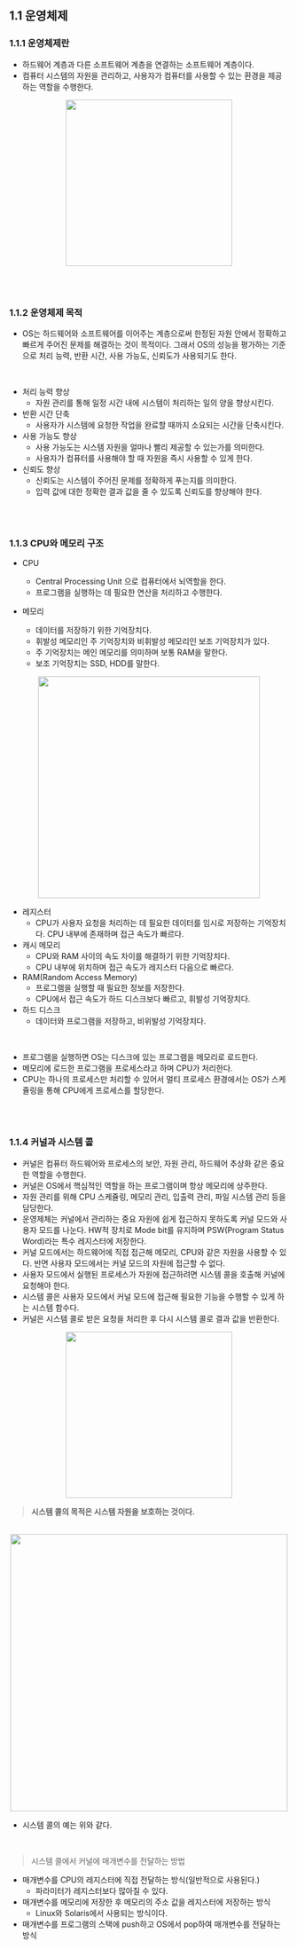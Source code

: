 ## 1.1 운영체제

### 1.1.1 운영체제란
- 하드웨어 계층과 다른 소프트웨어 계층을 연결하는 소프트웨어 계층이다.
- 컴퓨터 시스템의 자원을 관리하고, 사용자가 컴퓨터를 사용할 수 있는 환경을 제공하는 역할을 수행한다.
<center>
<img src="https://github.com/woowacourse-study/2023-cs-study/assets/84285337/f667944c-62d9-4dde-8e8a-b2151bf69582" width=300>
</center>

<br><br>

### 1.1.2 운영체제 목적
- OS는 하드웨어와 소프트웨어를 이어주는 계층으로써 한정된 자원 안에서 정확하고 빠르게 주어진 문제를 해결하는 것이 목적이다. 그래서 OS의 성능을 평가하는 기준으로 처리 능력, 반환 시간, 사용 가능도, 신뢰도가 사용되기도 한다.

<br>

- 처리 능력 향상
    - 자원 관리를 통해 일정 시간 내에 시스템이 처리하는 일의 양을 향상시킨다.
- 반환 시간 단축
    - 사용자가 시스템에 요청한 작업을 완료할 때까지 소요되는 시간을 단축시킨다.
- 사용 가능도 향상
    - 사용 가능도는 시스템 자원을 얼마나 빨리 제공할 수 있는가를 의미한다.
    - 사용자가 컴퓨터를 사용해야 할 때 자원을 즉시 사용할 수 있게 한다.
- 신뢰도 향상
    - 신뢰도는 시스템이 주어진 문제를 정확하게 푸는지를 의미한다.
    - 입력 값에 대한 정확한 결과 값을 줄 수 있도록 신뢰도를 향상해야 한다.

<br><br>

### 1.1.3 CPU와 메모리 구조
- CPU
    - Central Processing Unit 으로 컴퓨터에서 뇌역할을 한다.
    - 프로그램을 실행하는 데 필요한 연산을 처리하고 수행한다.

- 메모리
    - 데이터를 저장하기 위한 기억장치다.
    - 휘발성 메모리인 주 기억장치와 비휘발성 메모리인 보조 기억장치가 있다.
    - 주 기억장치는 메인 메모리를 의미하며 보통 RAM을 말한다.
    - 보조 기억장치는 SSD, HDD를 말한다.

<center>
<img src="https://github.com/woowacourse-study/2023-cs-study/assets/84285337/0bb9cc81-6aa2-4257-8e6a-22e394825d0c" width=400>
</center>


- 레지스터
    - CPU가 사용자 요청을 처리하는 데 필요한 데이터를 임시로 저장하는 기억장치다. CPU 내부에 존재하며 접근 속도가 빠르다.
- 캐시 메모리
    - CPU와 RAM 사이의 속도 차이를 해결하기 위한 기억장치다.
    - CPU 내부에 위치하며 접근 속도가 레지스터 다음으로 빠르다.
- RAM(Random Access Memory)
    - 프로그램을 실행할 때 필요한 정보를 저장한다.
    - CPU에서 접근 속도가 하드 디스크보다 빠르고, 휘발성 기억장치다.
- 하드 디스크
    - 데이터와 프로그램을 저장하고, 비위발성 기억장치다.

<br>

- 프로그램을 실행하면 OS는 디스크에 있는 프로그램을 메모리로 로드한다.
- 메모리에 로드한 프로그램을 프로세스라고 하며 CPU가 처리한다.
- CPU는 하나의 프로세스만 처리할 수 있어서 멀티 프로세스 환경에서는 OS가 스케쥴링을 통해 CPU에게 프로세스를 할당한다.

<br><br>

### 1.1.4 커널과 시스템 콜
- 커널은 컴퓨터 하드웨어와 프로세스의 보안, 자원 관리, 하드웨어 추상화 같은 중요한 역할을 수행한다.
- 커널은 OS에서 핵심적인 역할을 하는 프로그램이며 항상 메모리에 상주한다.
- 자원 관리를 위해 CPU 스케쥴링, 메모리 관리, 입출력 관리, 파일 시스템 관리 등을 담당한다.
- 운영제체는 커널에서 관리하는 중요 자원에 쉽게 접근하지 못하도록 커널 모드와 사용자 모드를 나눈다. HW적 장치로 Mode bit를 유지하며 PSW(Program Status Word)라는 특수 레지스터에 저장한다.
- 커널 모드에서는 하드웨어에 직접 접근해 메모리, CPU와 같은 자원을 사용할 수 있다. 반면 사용자 모드에서는 커널 모드의 자원에 접근할 수 없다.
- 사용자 모드에서 실행된 프로세스가 자원에 접근하려면 시스템 콜을 호출해 커널에 요청해야 한다.
- 시스템 콜은 사용자 모드에서 커널 모드에 접근해 필요한 기능을 수행할 수 있게 하는 시스템 함수다.
- 커널은 시스템 콜로 받은 요청을 처리한 후 다시 시스템 콜로 결과 값을 반환한다.

<center>
<img src="https://github.com/woowacourse-study/2023-cs-study/assets/84285337/bb422451-dce5-4b19-acc9-bb938bf1eecf" width=300>
</center>

> **시스템 콜의 목적은 시스템 자원을 보호하는 것이다.**

<br>

<center>
<img src="https://github.com/woowacourse-study/2023-cs-study/assets/84285337/2fd910cf-12e9-45da-ad39-b30ceee4ee34" width=500>
</center>

- 시스템 콜의 예는 위와 같다.

<br>

> 시스템 콜에서 커널에 매개변수를 전달하는 방법

- 매개변수를 CPU의 레지스터에 직접 전달하는 방식(일반적으로 사용된다.)
    - 파라미터가 레지스터보다 많아질 수 있다.
- 매개변수를 메모리에 저장한 후 메모리의 주소 값을 레지스터에 저장하는 방식
    - Linux와 Solaris에서 사용되는 방식이다.
- 매개변수를 프로그램의 스택에 push하고 OS에서 pop하여 매개변수를 전달하는 방식
